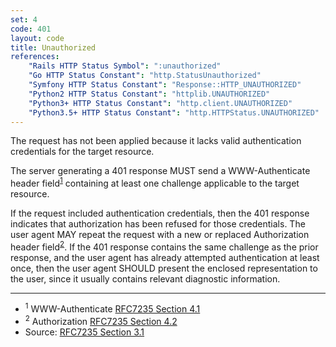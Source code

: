 ```yaml
---
set: 4
code: 401
layout: code
title: Unauthorized
references:
    "Rails HTTP Status Symbol": ":unauthorized"
    "Go HTTP Status Constant": "http.StatusUnauthorized"
    "Symfony HTTP Status Constant": "Response::HTTP_UNAUTHORIZED"
    "Python2 HTTP Status Constant": "httplib.UNAUTHORIZED"
    "Python3+ HTTP Status Constant": "http.client.UNAUTHORIZED"
    "Python3.5+ HTTP Status Constant": "http.HTTPStatus.UNAUTHORIZED"
---
```


The request has not been applied because it lacks valid authentication
credentials for the target resource.

The server generating a 401 response MUST send a WWW-Authenticate header
field<sup>[1](#ref-1)</sup> containing at least one challenge applicable
to the target resource.

If the request included authentication credentials, then the 401
response indicates that authorization has been refused for those
credentials. The user agent MAY repeat the request with a new or
replaced Authorization header field<sup>[2](#ref-2)</sup>. If the 401
response contains the same challenge as the prior response, and the user
agent has already attempted authentication at least once, then the user
agent SHOULD present the enclosed representation to the user, since it
usually contains relevant diagnostic information.

---

* <span id="ref-1"><sup>1</sup> WWW-Authenticate [RFC7235 Section 4.1][2]</span>
* <span id="ref-2"><sup>2</sup> Authorization [RFC7235 Section 4.2][3]</span>
* Source: [RFC7235 Section 3.1][1]

[1]: <https://datatracker.ietf.org/doc/html/rfc7235#section-3.1>
[2]: <https://datatracker.ietf.org/doc/html/rfc7235#section-4.1>
[3]: <https://datatracker.ietf.org/doc/html/rfc7235#section-4.2>
